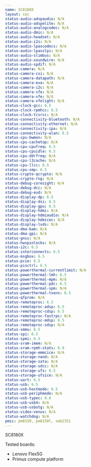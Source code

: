 ```yaml
---
name: SC8180X
layout: soc
status-audio-adspaudio: N/A
status-audio-adspelite: N/A
status-audio-analogcodec: N/A
status-audio-dmic: N/A
status-audio-headset: N/A
status-audio-i2s: N/A
status-audio-lpascodecs: N/A
status-audio-lpasslpi: N/A
status-audio-slimbus: N/A
status-audio-soundwire: N/A
status-audio-spdif: N/A
status-camera: N/A
status-camera-csi: N/A
status-camera-datapath: N/A
status-camera-eva: N/A
status-camera-i2c: N/A
status-camera-sfe: N/A
status-camera-vfe: N/A
status-camera-vfelight: N/A
status-clock-gcc: 6.5
status-clock-rpmhcc: 6.5
status-clock-tcsrcc: N/A
status-connectivity-bluetooth: N/A
status-connectivity-ethernet: N/A
status-connectivity-ipa: N/A
status-connectivity-wlan: 6.5
status-cpu-bwmon: N/A
status-cpu-cachetop: N/A
status-cpu-cpufreq: 6.5
status-cpu-cpuidle: 6.5
status-cpu-ddrfreq: N/A
status-cpu-l3cache: N/A
status-cpu-llcc: 6.5
status-cpu-smp: 6.5
status-crypto-qcrypto: N/A
status-crypto-rng: N/A
status-debug-coresight: N/A
status-debug-dcc: N/A
status-debug-eud: N/A
status-display-dp: 6.5
status-display-dsi: 6.5
status-display-gpu: 6.5
status-display-hdmi: N/A
status-display-hdmiaudio: N/A
status-display-hdmicec: N/A
status-display-lvds: N/A
status-dma-bam: N/A
status-dma-gpi: N/A
status-gnss: N/A
status-hwspinlocks: N/A
status-i2c: 6.5
status-interconnects: 6.5
status-msgbox: 6.5
status-pcie: 6.5
status-pinctrl: 6.5
status-powerthermal-currentlimit: N/A
status-powerthermal-lmh: 6.5
status-powerthermal-mpm: N/A
status-powerthermal-pdc: 6.5
status-powerthermal-spm: N/A
status-powerthermal-tsens: 6.5
status-qfprom: N/A
status-remoteproc: 6.5
status-remoteproc-adsp: 6.5
status-remoteproc-cdsp: 6.5
status-remoteproc-fastrpc: N/A
status-remoteproc-mdsp: 6.5
status-remoteproc-sdsp: N/A
status-smmu: 6.5
status-spi: 6.5
status-spmi: 6.5
status-sram-imem: N/A
status-sram-rpmh-stats: 6.9
status-storage-emmcice: N/A
status-storage-nand: N/A
status-storage-sata: N/A
status-storage-sdcc: N/A
status-storage-ufs: 6.5
status-storage-ufsice: N/A
status-uart: 6.5
status-usb: 6.5
status-usb-hostmode: 6.5
status-usb-periphmode: N/A
status-usb-typec: 6.6
status-usb-usb4: N/A
status-usb-usbotg: N/A
status-video-venus: N/A
status-watchdog: N/A
pmic: pm8150, pm8150l, smb2351
---
```

SC8180X

Tested boards:
- Lenovo Flex5G
- Primus compute platform
